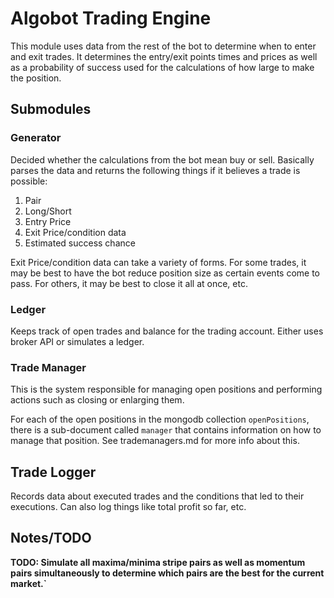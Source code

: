 # Algobot Trading Engine

This module uses data from the rest of the bot to determine when to enter and exit trades.  It determines the entry/exit points times and prices as well as a probability of success used for the calculations of how large to make the position.  

## Submodules

### Generator
Decided whether the calculations from the bot mean buy or sell.  Basically parses the data and returns the following things if it believes a trade is possible:
1. Pair
2. Long/Short
3. Entry Price
4. Exit Price/condition data
5. Estimated success chance
 
Exit Price/condition data can take a variety of forms.  For some trades, it may be best to have the bot reduce position size as certain events come to pass.  For others, it may be best to close it all at once, etc.

### Ledger
Keeps track of open trades and balance for the trading account.  Either uses broker API or simulates a ledger.  

### Trade Manager
This is the system responsible for managing open positions and performing actions such as closing or enlarging them.  

For each of the open positions in the mongodb collection `openPositions`, there is a sub-document called `manager` that contains information on how to manage that position.  See trademanagers.md for more info about this.

## Trade Logger
Records data about executed trades and the conditions that led to their executions.  Can also log things like total profit so far, etc.

## Notes/TODO
**TODO: Simulate all maxima/minima stripe pairs as well as momentum pairs simultaneously to determine which pairs are the best for the current market.`**
